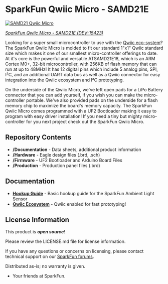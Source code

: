 SparkFun Qwiic Micro - SAMD21E
========================================

[![SAMD21 Qwiic Micro](https://cdn.sparkfun.com//assets/parts/1/3/9/8/0/15423-SparkFun_Qwiic_Micro_-_SAMD21-01b.jpg)](https://www.sparkfun.com/products/15423)


[*SparkFun Qwiic Micro - SAMD21E (DEV-15423)*](https://www.sparkfun.com/products/15423)

Looking for a super small microcontroller to use with the [Qwiic eco-system](https://www.sparkfun.com/qwiic)? The SparkFun Qwiic Micro is molded to fit our standard 1"x1" Qwiic standard size which makes it one of our smallest micro-controller offerings to date. At it's core is the powerful and versatile ATSAMD21E18, which is an ARM Cortex M0+, 32-bit microcontroller, with 256KB of flash memory that can run at up to 48MHz! It has 12 digital pins which include 5 analog pins, SPI, I²C, and an additional UART data bus as well as a Qwiic connector for easy integration into the Qwiic ecosystem and I²C prototyping.

On the underside of the Qwiic Micro, we've left open pads for a LiPo Battery connector that you can add yourself, if you wish you can make the micro-controller portable. We've also provided pads on the underside for a flash memory chip to maximize the board's memory capacity. The SparkFun Qwiic Micro comes programmed with a UF2 Bootloader making it easy to program with easy driver installation! If you need a tiny but mighty micro-controller for you next project check out the SparkFun Qwiic Micro.

Repository Contents
-------------------

* **/Documentation** - Data sheets, additional product information
* **/Hardware** - Eagle design files (.brd, .sch)
* **/Firmware** - UF2 Bootloader and Arduino Board Files
* **/Production** - Production panel files (.brd)

Documentation
--------------
* **[Hookup Guide](https://learn.sparkfun.com/tutorials/sparkfun-qwiic-micro-samd21e-hookup-guide)** - Basic hookup guide for the SparkFun Ambient Light Sensor
* **[Qwiic Ecosystem](https://www.sparkfun.com/qwiic)** - Qwiic enabled for fast prototyping!

License Information
-------------------

This product is _**open source**_! 

Please review the LICENSE.md file for license information. 

If you have any questions or concerns on licensing, please contact technical support on our [SparkFun forums](https://forum.sparkfun.com/viewforum.php?f=152).

Distributed as-is; no warranty is given.

- Your friends at SparkFun.

_<COLLABORATION CREDIT>_
